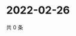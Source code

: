 # 2022-02-26

共 0 条

<!-- BEGIN WEIBO -->
<!-- 最后更新时间 Sat Feb 26 2022 04:12:41 GMT+0800 (China Standard Time) -->

<!-- END WEIBO -->
